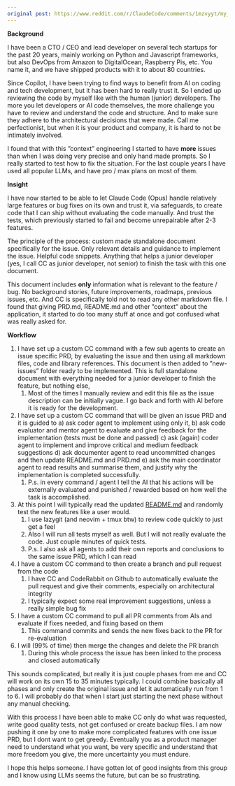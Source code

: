 ```yaml
---
original post: https://www.reddit.com/r/ClaudeCode/comments/1mzvyyt/my_2_cents_of_making_claude_code_create/
---
```


**Background**

I have been a CTO / CEO and lead developer on several tech startups for the past 20 years, mainly working on Python and Javascript frameworks, but also DevOps from Amazon to DigitalOcean, Raspberry Pis, etc. You name it, and we have shipped products with it to about 80 countries.

Since Copilot, I have been trying to find ways to benefit from AI on coding and tech development, but it has been hard to really trust it. So I ended up reviewing the code by myself like with the human (junior) developers. The more you let developers or AI code themselves, the more challenge you have to review and understand the code and structure. And to make sure they adhere to the architectural decisions that were made. Call me perfectionist, but when it is your product and company, it is hard to not be intimately involved.

I found that with this ”context” engineering I started to have **more** issues than when I was doing very precise and only hand made prompts. So I really started to test how to fix the situation. For the last couple years I have used all popular LLMs, and have pro / max plans on most of them.

**Insight**

I have now started to be able to let Claude Code (Opus) handle relatively large features or bug fixes on its own and trust it, via safeguards, to create code that I can ship without evaluating the code manually. And trust the tests, which previously started to fail and become unrepairable after 2-3 features.

The principle of the process: custom made standalone document specifically for the issue. Only relevant details and guidance to implement the issue. Helpful code snippets. Anything that helps a junior developer (yes, I call CC as junior developer, not senior) to finish the task with this one document.

This document includes **only** information what is relevant to the feature / bug. No background stories, future improvements, roadmaps, previous issues, etc. And CC is specifically told not to read any other markdown file. I found that giving PRD.md, README.md and other ”context” about the application, it started to do too many stuff at once and got confused what was really asked for.

**Workflow**

1. I have set up a custom CC command with a few sub agents to create an issue specific PRD, by evaluating the issue and then using all markdown files, code and library references. This document is then added to ”new-issues” folder ready to be implemented. This is full standalone document with everything needed for a junior developer to finish the feature, but nothing else,
    1. Most of the times I manually review and edit this file as the issue description can be initially vague. I go back and forth with AI before it is ready for the development.
2. I have set up a custom CC command that will be given an issue PRD and it is guided to a) ask coder agent to implement using only it, b) ask code evaluator and mentor agent to evaluate and give feedback for the implementation (tests must be done and passed) c) ask (again) coder agent to implement and improve critical and medium feedback suggestions d) ask documenter agent to read uncommitted changes and then update README.md and PRD.md e) ask the main coordinator agent to read results and summarise them, and justify why the implementation is completed successfully.
    1. P.s. in every command / agent I tell the AI that his actions will be externally evaluated and punished / rewarded based on how well the task is accomplished.
3. At this point I will typically read the updated [README.md](http://readme.md/) and randomly test the new features like a user would.
    1. I use lazygit (and neovim + tmux btw) to review code quickly to just get a feel
    2. Also I will run all tests myself as well. But I will not really evaluate the code. Just couple minutes of quick tests.
    3. P.s. I also ask all agents to add their own reports and conclusions to the same issue PRD, which I can read
4. I have a custom CC command to then create a branch and pull request from the code
    1. I have CC and CodeRabbit on Github to automatically evaluate the pull request and give their comments, especially on architectural integrity
    2. I typically expect some real improvement suggestions, unless a really simple bug fix
5. I have a custom CC command to pull all PR comments from AIs and evaluate if fixes needed, and fixing based on them
    1. This command commits and sends the new fixes back to the PR for re-evaluation
6. I will (99% of time) then merge the changes and delete the PR branch
    1. During this whole process the issue has been linked to the process and closed automatically

This sounds complicated, but really it is just couple phases from me and CC will work on its own 15 to 35 minutes typically. I could combine basically all phases and only create the original issue and let it automatically run from 1 to 6. I will probably do that when I start just starting the next phase without any manual checking.

With this process I have been able to make CC only do what was requested, write good quality tests, not get confused or create backup files. I am now pushing it one by one to make more complicated features with one issue PRD, but I dont want to get greedy. Eventually you as a product manager need to understand what you want, be very specific and understand that more freedom you give, the more uncertainty you must endure.

I hope this helps someone. I have gotten lot of good insights from this group and I know using LLMs seems the future, but can be so frustrating.